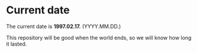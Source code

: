 # Current date

The current date is **1997.02.17.** (YYYY.MM.DD.)

This repository will be good when the world ends, so we will know how long it lasted.